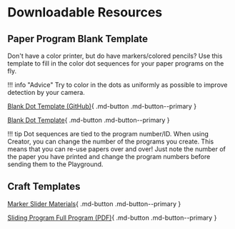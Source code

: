 # Downloadable Resources

## Paper Program Blank Template

Don't have a color printer, but do have markers/colored pencils? Use this template to fill in the color dot sequences for your paper programs on the fly.

!!! info "Advice"
    Try to color in the dots as uniformly as possible to improve detection by your camera.

[Blank Dot Template (GitHub)](https://github.com/phetsims/paper-land/blob/main/docs/use/resources/draw-dots-paper-template.pdf){ .md-button .md-button--primary }

[Blank Dot Template](./resources/draw-dots-paper-template.pdf){ .md-button .md-button--primary }

!!! tip
    Dot sequences are tied to the program number/ID. When using Creator, you can change the number of the programs you create. This means that you can re-use papers over and over! Just note the number of the paper you have printed and change the program numbers before sending them to the Playground.

## Craft Templates

[Marker Slider Materials](./resources/Marker_Slider_Materials.zip){ .md-button .md-button--primary }

[Sliding Program Full Program (PDF)](./resources/Sliding_Program_Full_Program.pdf){ .md-button .md-button--primary }
